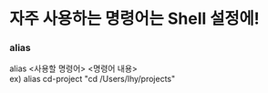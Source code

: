 # 자주 사용하는 명령어는 Shell 설정에!

### alias  
alias <사용할 명령어> <명령어 내용>  
ex) alias cd-project "cd /Users/lhy/projects"

